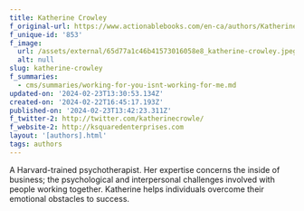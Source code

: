 ```yaml
---
title: Katherine Crowley
f_original-url: https://www.actionablebooks.com/en-ca/authors/Katherine-Crowley/
f_unique-id: '853'
f_image:
  url: /assets/external/65d77a1c46b41573016058e8_katherine-crowley.jpeg
  alt: null
slug: katherine-crowley
f_summaries:
  - cms/summaries/working-for-you-isnt-working-for-me.md
updated-on: '2024-02-23T13:30:53.134Z'
created-on: '2024-02-22T16:45:17.193Z'
published-on: '2024-02-23T13:42:23.311Z'
f_twitter-2: http://twitter.com/katherinecrowle/
f_website-2: http://ksquaredenterprises.com
layout: '[authors].html'
tags: authors
---
```


A Harvard-trained psychotherapist. Her expertise concerns the inside of business; the psychological and interpersonal challenges involved with people working together. Katherine helps individuals overcome their emotional obstacles to success.
